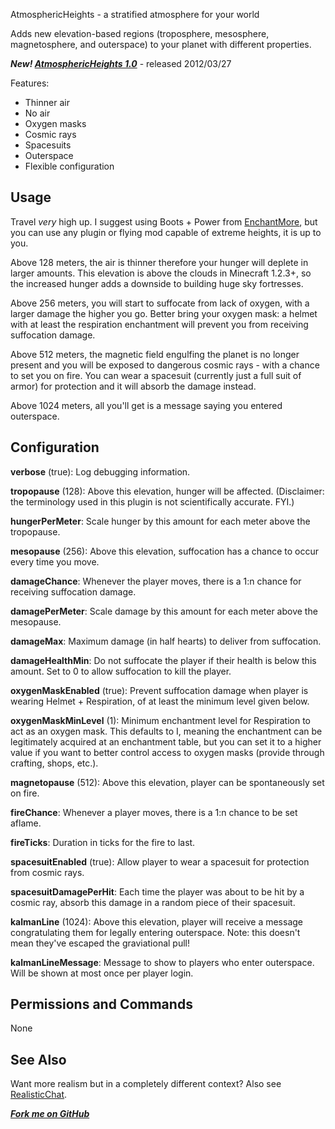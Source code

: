 AtmosphericHeights - a stratified atmosphere for your world

Adds new elevation-based regions (troposphere, mesosphere, magnetosphere, and outerspace)
to your planet with different properties.

***New! [AtmosphericHeights 1.0](http://dev.bukkit.org/server-mods/atmosphericheights/files/1-atmospheric-heights-1-0/)*** - released 2012/03/27

Features:

* Thinner air
* No air
* Oxygen masks
* Cosmic rays 
* Spacesuits
* Outerspace
* Flexible configuration

## Usage

Travel *very* high up. I suggest using
Boots + Power from [EnchantMore](http://dev.bukkit.org/server-mods/enchantmore/),
but you can use any plugin or flying mod capable of extreme heights, it is up to you.

Above 128 meters, the air is thinner therefore your hunger will deplete in larger amounts.
This elevation is above the clouds in Minecraft 1.2.3+, so the increased hunger adds a downside to building huge
sky fortresses.

Above 256 meters, you will start to suffocate from lack of oxygen, with a larger damage the higher you go.
Better bring your oxygen mask: a helmet with at least the respiration enchantment
will prevent you from receiving suffocation damage.

Above 512 meters, the magnetic field engulfing the planet is no longer present and you will
be exposed to dangerous cosmic rays - with a chance to set you on fire. You can wear a spacesuit
(currently just a full suit of armor) for protection and it will absorb the damage instead.

Above 1024 meters, all you'll get is a message saying you entered outerspace.


## Configuration

**verbose** (true): Log debugging information.

**tropopause** (128): Above this elevation, hunger will be affected.
(Disclaimer: the terminology used in this plugin is not scientifically accurate. FYI.)

**hungerPerMeter**: Scale hunger by this amount for each meter above the tropopause.



**mesopause** (256): Above this elevation, suffocation has a chance to occur
every time you move.

**damageChance**: Whenever the player moves, there is a 1:n chance for
receiving suffocation damage.

**damagePerMeter**: Scale damage by this amount for each meter above the mesopause.

**damageMax**: Maximum damage (in half hearts) to deliver from suffocation.

**damageHealthMin**: Do not suffocate the player if their health is below this
amount. Set to 0 to allow suffocation to kill the player.

**oxygenMaskEnabled** (true): Prevent suffocation damage when player is wearing
Helmet + Respiration, of at least the minimum level given below.

**oxygenMaskMinLevel**  (1): Minimum enchantment level for Respiration to act
as an oxygen mask. This defaults to I, meaning the enchantment can be legitimately
acquired at an enchantment table, but you can set it to a higher value if you want
to better control access to oxygen masks (provide through crafting, shops, etc.).



**magnetopause** (512): Above this elevation, player can be spontaneously set on fire.

**fireChance**: Whenever a player moves, there is a 1:n chance to be set aflame.

**fireTicks**: Duration in ticks for the fire to last.

**spacesuitEnabled** (true): Allow player to wear a spacesuit for protection from cosmic rays.

**spacesuitDamagePerHit**: Each time the player was about to be hit by a cosmic ray,
absorb this damage in a random piece of their spacesuit.


**kalmanLine** (1024): Above this elevation, player will receive a message congratulating
them for legally entering outerspace. Note: this doesn't mean they've escaped the graviational pull!

**kalmanLineMessage**: Message to show to players who enter outerspace. Will be shown
at most once per player login.


## Permissions and Commands

None

## See Also

Want more realism but in a completely different context? Also see 
[RealisticChat](http://dev.bukkit.org/server-mods/realisticchat/).

***[Fork me on GitHub](https://github.com/mushroomhostage/AtmosphericHeights)***

